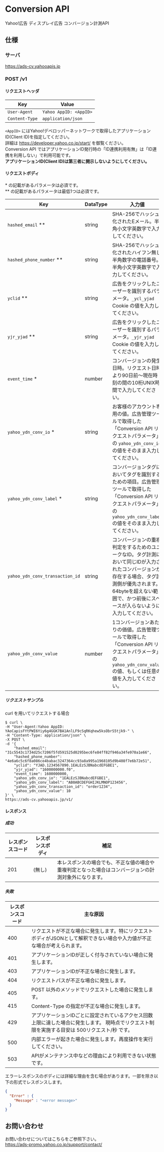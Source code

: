 # Conversion API

Yahoo!広告 ディスプレイ広告 コンバージョン計測API

## 仕様

### サーバ

<https://ads-cv.yahooapis.jp>

### POST /v1

#### リクエストヘッダ

| Key          | Value                |
|--------------|----------------------|
| `User-Agent`   | `Yahoo AppID: <AppID>` |
| `Content-Type` | `application/json`     |

`<AppID>` にはYahoo!デベロッパーネットワークで取得したアプリケーションID(Client ID)を指定してください。  
詳細は <https://developer.yahoo.co.jp/start/> を御覧ください。  
Conversion API ではアプリケーションID発行時の「ID連携利用有無」は「ID連携を利用しない」で利用可能です。  
**アプリケーションID(Client ID)は第三者に開示しないようにしてください。**

#### リクエストボディ

\* の記載があるパラメータは必須です。  
\** の記載があるパラメータは最低1つは必須です。

| Key                             | DataType | 入力値                                                                                                               | Value 例                                                                                                  |
|---------------------------------|---------|-------------------------------------------------------------------------------------------------------------------|----------------------------------------------------------------------------------------------------------|
| `hashed_email` **               | string  | SHA-256でハッシュ化されたEメール。半角小文字英数字で入力してください。                                                                           | `31c5543c1734d25c7206f5fd591525d0295bec6fe84ff82f946a34fe970a1e66`  ( Eメールが `example@example.com` の場合。 ) |
| `hashed_phone_number` **        | string  | SHA-256でハッシュ化されたハイフン無し半角数字の電話番号。半角小文字英数字で入力してください。                                                                | `4e6a6c5c6f8a086ce4babac3247364cc93a8a995a1968105d9b408f7e6b72e51`  ( 電話番号が `090xxxxyyyy` の場合。 )         |
| `yclid` **                      | string  | 広告をクリックしたユーザーを識別するパラメータ。`_ycl_yjad` Cookie の値を入力してください。                                                           | `YJAD.1234567890.1EALEzSJBNabcdEFGBE1`                                                                   |
| `yjr_yjad` **                   | string  | 広告をクリックしたユーザーを識別するパラメータ。`_yjr_yjad` Cookie の値を入力してください。                                                           | `1600000000.f0`                                                                                          |
| `event_time` *                  | number  | コンバージョンの発生日時。リクエスト日時より90日前〜現在時刻の間の10桁UNIX時間で入力してください。                                                             | `1600000000`                                                                                             |
| `yahoo_ydn_conv_io` *           | string  | お客様のアカウント専用の値。広告管理ツールで取得した「Conversion API リクエストパラメータ」の `yahoo_ydn_conv_io` の値をそのまま入力してください。                       | `1EALEzSJBNabcdEFGBE1`                                                                                   |
| `yahoo_ydn_conv_label` *        | string  | コンバージョンタグにおいてタグを識別するための項目。広告管理ツールで取得した「Conversion API リクエストパラメータ」の `yahoo_ydn_conv_label` の値をそのまま入力してください。        | `AB0ABCDEFGHIJKLMNOP123456`                                                                              |
| `yahoo_ydn_conv_transaction_id` | string  | コンバージョンの重複判定をするためのユニークなID。タグ計測において同じIDが入力されたコンバージョンが存在する場合、タグ計測側が優先されます。64byteを超えない範囲で、かつ前後にスペースが入らないように入力してください。 | `order1234`                                                                                              |
| `yahoo_ydn_conv_value`          | number  | 1コンバージョンあたりの価値。広告管理ツールで取得した「Conversion API リクエストパラメータ」の `yahoo_ydn_conv_value` の値、もしくは任意の値を入力してください。              | `10`                                                                                                     |

##### リクエストサンプル

curl を用いてリクエストする場合

```terminal
$ curl \
-H "User-Agent:Yahoo AppID: YAoCapisFYtPWI6Yiy6g4GGK7BA1AnlLF9cSqRKqhew5ksObrS5tjk9-" \
-H "Content-Type: application/json" \
-X POST \
-d '{
    "hashed_email": "31c5543c1734d25c7206f5fd591525d0295bec6fe84ff82f946a34fe970a1e66",
    "hashed_phone_number": "4e6a6c5c6f8a086ce4babac3247364cc93a8a995a1968105d9b408f7e6b72e51",
    "yclid": "YJAD.1234567890.1EALEzSJBNabcdEFGBE1",
    "yjr_yjad": "1600000000.f0",
    "event_time": 1600000000,
    "yahoo_ydn_conv_io": "1EALEzSJBNabcdEFGBE1",
    "yahoo_ydn_conv_label": "AB0ABCDEFGHIJKLMNOP123456",
    "yahoo_ydn_conv_transaction_id": "order1234",
    "yahoo_ydn_conv_value": 10
}' \
https://ads-cv.yahooapis.jp/v1/
```

#### レスポンス

##### 成功

| レスポンスコード | レスポンスボディ | 補足                                                 |
| --- | --- |----------------------------------------------------|
| 201 | (無し) | 本レスポンスの場合でも、不正な値の場合や重複判定となった場合はコンバージョンの計測対象外になります。 |

##### 失敗

| レスポンスコード | 主な原因                                                                         |
|----------|------------------------------------------------------------------------------|
| 400      | リクエストが不正な場合に発生します。特にリクエストボディがJSONとして解釈できない場合や入力値が不正な場合が考えられます。               |
| 401      | アプリケーションIDが正しく付与されていない場合に発生します。                                              |
| 403      | アプリケーションIDが不正な場合に発生します。                                                      |
| 404      | リクエストパスが不正な場合に発生します。                                                         |
| 405      | POST 以外のメソッドでリクエストした場合に発生します。                                                |
| 415      | Content-Type の指定が不正な場合に発生します。                                                |
| 429      | アプリケーションIDごとに設定されているアクセス回数上限に達した場合に発生します。 現時点でリクエスト制限を実施する目安は 500リクエスト/秒 です。 |
| 500      | 内部エラーが起きた場合に発生します。再度操作を実行してください。                                             |
| 503      | APIがメンテナンス中などの理由により利用できない状態です。                                               |

エラーレスポンスのボディには詳細な理由を含む場合があります。一部を除き以下の形式でレスポンスします。

```json
{
  "Error" : {
    "Message" : "<error message>"
  }
}
```


## お問い合わせ

お問い合わせについてはこちらをご参照下さい。  
https://ads-promo.yahoo.co.jp/support/contact/
